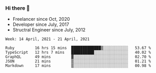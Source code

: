 ### Hi there 👋

- Freelancer since Oct, 2020
- Developer since July, 2017
- Structral Engineer since July, 2012

<!--START_SECTION:waka-->
```text
Week: 14 April, 2021 - 21 April, 2021

Ruby         16 hrs 15 mins  █████████████▒░░░░░░░░░░░   53.67 % 
TypeScript   12 hrs 7 mins   ██████████░░░░░░░░░░░░░░░   40.02 % 
GraphQL      49 mins         ▓░░░░░░░░░░░░░░░░░░░░░░░░   02.70 % 
JSON         21 mins         ▒░░░░░░░░░░░░░░░░░░░░░░░░   01.21 % 
Markdown     17 mins         ▒░░░░░░░░░░░░░░░░░░░░░░░░   00.98 % 
```
<!--END_SECTION:waka-->
